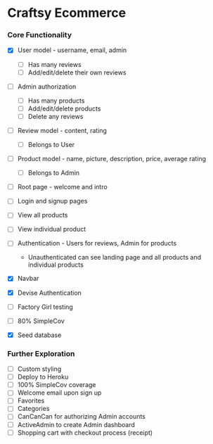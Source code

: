 # Craftsy Ecommerce

### Core Functionality
- [x] User model - username, email, admin
  - [ ] Has many reviews
  - [ ] Add/edit/delete their own reviews
- [ ] Admin authorization
  - [ ] Has many products
  - [ ] Add/edit/delete products
  - [ ] Delete any reviews
- [ ] Review model - content, rating
  - [ ] Belongs to User
- [ ] Product model - name, picture, description, price, average rating
  - [ ] Belongs to Admin
- [ ] Root page - welcome and intro
- [ ] Login and signup pages
- [ ] View all products
- [ ] View individual product
- [ ] Authentication - Users for reviews, Admin for products
  * Unauthenticated can see landing page and all products and individual products
- [x] Navbar
- [x] Devise Authentication
- [ ] Factory Girl testing
- [ ] 80% SimpleCov
- [x] Seed database


### Further Exploration
- [ ] Custom styling
- [ ] Deploy to Heroku
- [ ] 100% SimpleCov coverage
- [ ] Welcome email upon sign up
- [ ] Favorites
- [ ] Categories
- [ ] CanCanCan for authorizing Admin accounts
- [ ] ActiveAdmin to create Admin dashboard
- [ ] Shopping cart with checkout process (receipt)
